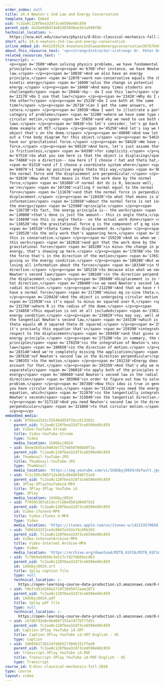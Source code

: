 ```yaml
---
order_index: null
title: 24.4 Newton's 2nd Law and Energy Conservation
template_type: Embed
uid: fc2aa8c128fbea32d73ce6596e60c859
parent_uid: da2be0d8474e82d83048ae3e1a948f86
technical_location: >-
  https://ocw.mit.edu/courses/physics/8-01sc-classical-mechanics-fall-2016/week-8-potential-energy-and-energy-conservation/24.4-newtons-2nd-law-and-energy-conservation/24.4-newtons-2nd-law-and-energy-conservation
short_url: 24.4-newtons-2nd-law-and-energy-conservation
inline_embed_id: 4643203524.4newtons2ndlawandenergyconservation36767648
about_this_resource_text: '<p><strong>Instructor:</strong> Dr. Peter Dourmashkin</p>'
related_resources_text: ''
transcript: >-
  <p><span m='3580'>When solving physics problems, we have fundamental
  principles.</span> </p><p><span m='6760'>For instance, we have Newton's second
  law.</span> </p><p><span m='10030'>And we also have an energy
  principle,</span> <span m='12070'>work non-conservative equals the change in
  kinetic energy</span> <span m='16090'>plus the change in potential
  energy.</span> </p><p><span m='18460'>And many times students are
  challenged</span> <span m='20440'>by-- do I use this law?</span> </p><p><span
  m='22170'>Do I use that law?</span> </p><p><span m='23420'>Why do I use one or
  the other?</span> </p><p><span m='25220'>Do I use both at the same
  time?</span> </p><p><span m='26710'>Can I get the same answers, et
  cetera.</span> </p><p><span m='28930'>Now I want to illustrate a particular
  category of problems</span> <span m='32280'>where we have some type of
  circular motion,</span> <span m='35650'>and why we need to use both of these
  laws.</span> </p><p><span m='38830'>So let's consider, let's go back to our
  dome example at MIT.</span> </p><p><span m='45250'>And let's say we have an
  object that's on the dome.</span> </p><p><span m='49090'>And now let's write
  out a free body diagram for this object.</span> </p><p><span m='54610'>So we
  have our gravitational force.</span> </p><p><span m='58420'>We have a normal
  force.</span> </p><p><span m='60520'>And here, let's just assume that our dome
  is frictionless,</span> <span m='64390'>for simplicity.</span> </p><p><span
  m='67510'>So what you see here is that the object is displacing</span> <span
  m='74860'>in a direction-- now here if I choose r hat and theta hat,</span>
  <span m='81310'>and if I choose a coordinate system where</span> <span
  m='84070'>I take my positive angle theta this way,</span> <span m='86650'>that
  the normal force and the displacement are perpendicular.</span> </p><p><span
  m='92830'>Now what that means is that the work done by the normal
  force,</span> <span m='101860'>F normal dot ds is 0, because well,
  we're</span> <span m='107380'>calling F normal equal to the normal
  force</span> <span m='111670'>and that the normal force is perpendicular to
  displacement.</span> </p><p><span m='118430'>So what that means is all
  information</span> <span m='120850'>about the normal force is not included in
  the energy</span> <span m='125980'>principle.</span> </p><p><span
  m='126730'>In fact, the energy principle is-- the work</span> <span
  m='130000'>that's done is just the amount-- this is angle theta,</span> <span
  m='134690'>so this is angle theta-- so the actual work done</span> <span
  m='138520'>by the gravitational force g is the component of g mg sine</span>
  <span m='145510'>theta times the displacement ds.</span> </p><p><span
  m='150520'>So the only work that's appearing here,</span> <span m='155240'>and
  this is conservative.</span> </p><p><span m='159230'>And so when we integrated
  this work</span> <span m='162010'>and got that the work done by the
  gravitational force</span> <span m='165280'>is minus the change in potential
  energy, that's showing up here.</span> </p><p><span m='170780'>So the part of
  the force that's in the direction of the motion</span> <span m='176530'>is
  giving us the energy condition.</span> </p><p><span m='180280'>But we're
  losing all information about the forces</span> <span m='183340'>in the radial
  direction.</span> </p><p><span m='185210'>So because also what we need is
  Newton's second law</span> <span m='198160'>in the direction perpendicular to
  the displacement.</span> </p><p><span m='205600'>Displacement is in the theta
  hat direction,</span> <span m='208400'>so we need Newton's second law in the
  radial direction.</span> </p><p><span m='212290'>And that we have r hat, is we
  have a normal force</span> <span m='217300'>minus mg co-sine theta.</span>
  </p><p><span m='220420'>And the object is undergoing circular motion,</span>
  <span m='223930'>so it's equal to minus mv squared over R,</span> <span
  m='231760'>where R is the radius of the dome.</span> </p><p><span
  m='234850'>This equation is not at all included</span> <span m='238329'>in the
  energy condition.</span> </p><p><span m='239829'>You may say, well what about
  the tangential Newton's second law,</span> <span m='245330'>which is mg sine
  theta equals mR d squared theta dt squared.</span> </p><p><span m='255910'>But
  it's precisely this equation that's</span> <span m='259390'>integrated with
  respect to the displacement</span> <span m='269450'>and that gives us our
  energy principle.</span> </p><p><span m='275200'>So in summary, the energy
  principle</span> <span m='278250'>is the integration of Newton's second
  law</span> <span m='280650'>in the direction of motion.</span> </p><p><span
  m='283140'>And we're completely missing the application</span> <span
  m='287610'>of Newton's second law in the direction perpendicular</span> <span
  m='290355'>to the motion.</span> </p><p><span m='291210'>Energy does not
  account for that.</span> </p><p><span m='293350'>And that's why we needed
  separately</span> <span m='296010'>to apply both of the principles of
  energy</span> <span m='300660'>and Newton's second law in the radial
  direction</span> <span m='303960'>in order to figure out how to solve this
  problem.</span> </p><p><span m='307380'>Now this idea is true in general when
  you have circular motion,</span> <span m='311410'>you need the energy
  equation, which</span> <span m='312870'>is the tangentially integrated
  Newton's second</span> <span m='315040'>on the tangential direction.</span>
  </p><p><span m='317110'>And you need Newton's second law in the direction
  perpendicular</span> <span m='321060'>to that circular motion.</span>
  </p><p></p>
embedded_media:
  - uid: 0f6bea25d1c55546dd59733cc613582c
    parent_uid: fc2aa8c128fbea32d73ce6596e60c859
    id: Video-YouTube-Stream
    title: Video-YouTube-Stream
    type: Video
    media_location: 1UdGbyj8924
  - uid: 8eee3b55ac0d03e77174650766b89f3a
    parent_uid: fc2aa8c128fbea32d73ce6596e60c859
    id: Thumbnail-YouTube-JPG
    title: Thumbnail-YouTube-JPG
    type: Thumbnail
    media_location: 'https://img.youtube.com/vi/1UdGbyj8924/default.jpg'
  - uid: fc1c395c965f12edb3c884d0366731e9
    parent_uid: fc2aa8c128fbea32d73ce6596e60c859
    id: 3Play-3PlayYouTubeid-MP4
    title: 3Play-3Play YouTube id
    type: 3Play
    media_location: 1UdGbyj8924
  - uid: f7959530fa51dccfcb0e9501d04975d1
    parent_uid: fc2aa8c128fbea32d73ce6596e60c859
    id: Video-iTunesU-MP4
    title: Video-iTunes U-MP4
    type: Video
    media_location: 'https://itunes.apple.com/us/itunes-u/id1223579658'
  - uid: 7d061633f2cedc866fa343a74c45b103
    parent_uid: fc2aa8c128fbea32d73ce6596e60c859
    id: Video-InternetArchive-MP4
    title: Video-Internet Archive-MP4
    type: Video
    media_location: 'https://archive.org/download/MIT8.01F16/MIT8_01F16_L24v04_360p.mp4'
  - uid: 7c7bb9a9d694c3e517cfd2fdb05ecd63
    parent_uid: fc2aa8c128fbea32d73ce6596e60c859
    id: 1UdGbyj8924.srt
    title: 3play caption file
    type: null
    technical_location: >-
      https://open-learning-course-data-production.s3.amazonaws.com/8-01sc-classical-mechanics-fall-2016/7c7bb9a9d694c3e517cfd2fdb05ecd63_1UdGbyj8924.srt
  - uid: f9efcd91d260a2718738956f2aae2871
    parent_uid: fc2aa8c128fbea32d73ce6596e60c859
    id: 1UdGbyj8924.pdf
    title: 3play pdf file
    type: null
    technical_location: >-
      https://open-learning-course-data-production.s3.amazonaws.com/8-01sc-classical-mechanics-fall-2016/f9efcd91d260a2718738956f2aae2871_1UdGbyj8924.pdf
  - uid: c67d6f92e8c8bd697155a7d77bf77d2c
    parent_uid: fc2aa8c128fbea32d73ce6596e60c859
    id: Caption-3Play YouTube id-SRT
    title: Caption-3Play YouTube id-SRT-English - US
    type: Caption
  - uid: 34b036173b124fd46527304b151ffed9
    parent_uid: fc2aa8c128fbea32d73ce6596e60c859
    id: Transcript-3Play YouTube id-PDF
    title: Transcript-3Play YouTube id-PDF-English - US
    type: Transcript
course_id: 8-01sc-classical-mechanics-fall-2016
type: course
layout: video
---
```

